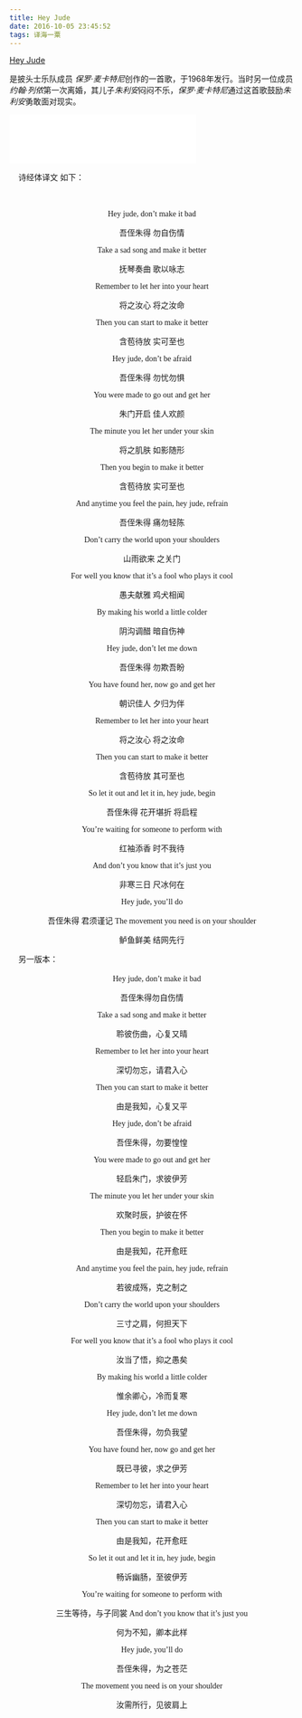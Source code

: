 ```yaml
---
title: Hey Jude
date: 2016-10-05 23:45:52
tags: 译海一粟
---
```




[Hey Jude](https://baike.baidu.com/item/hey%20jude/4476950)  

是披头士乐队成员 *保罗·麦卡特尼*创作的一首歌，于1968年发行。当时另一位成员*约翰·列侬*第一次离婚，其儿子*朱利安*闷闷不乐，*保罗·麦卡特尼*通过这首歌鼓励*朱利安*勇敢面对现实。



<iframe frameborder="no" border="0" marginwidth="0" marginheight="0" width=330 height=86 src="//music.163.com/outchain/player?type=2&id=1811303184&auto=0&height=66"></iframe>


<br>



&nbsp;&nbsp;&nbsp;&nbsp;诗经体译文 如下：



<center> 
<font face="STCAIYUN">
　


Hey jude, don’t make it bad 

吾侄朱得 勿自伤情

Take a sad song and make it better 

抚琴奏曲 歌以咏志

Remember to let her into your heart 

将之汝心 将之汝命

Then you can start to make it better 

含苞待放 实可至也

Hey jude, don’t be afraid 

吾侄朱得 勿忧勿惧


You were made to go out and get her 

朱门开启 佳人欢颜


The minute you let her under your skin

 将之肌肤 如影随形


Then you begin to make it better 

含苞待放 实可至也

And anytime you feel the pain, hey jude, refrain

吾侄朱得 痛勿轻陈

Don’t carry the world upon your shoulders 

山雨欲来 之关门


For well you know that it’s a fool who plays it cool

愚夫献雅 鸡犬相闻


By making his world a little colder

阴沟调醋 暗自伤神

Hey jude, don’t let me down

吾侄朱得 勿欺吾盼

You have found her, now go and get her

朝识佳人 夕归为伴

Remember to let her into your heart

将之汝心 将之汝命


Then you can start to make it better

含苞待放 其可至也

So let it out and let it in, hey jude, begin

吾侄朱得 花开堪折 将启程


You’re waiting for someone to perform with

红袖添香 时不我待


And don’t you know that it’s just you

非寒三日 尺冰何在

Hey jude, you’ll do

吾侄朱得 君须谨记
The movement you need is on your shoulder 

鲈鱼鲜美 结网先行

</font>
</center>



&nbsp;&nbsp;&nbsp;&nbsp;另一版本：



<center> 
<font face="STCAIYUN">
　
Hey jude, don’t make it bad 

吾侄朱得勿自伤情

Take a sad song and make it better 

聆彼伤曲，心复又晴


Remember to let her into your heart 

深切勿忘，请君入心

Then you can start to make it better 

由是我知，心复又平

Hey jude, don’t be afraid 

吾侄朱得，勿要惶惶

You were made to go out and get her 

轻启朱门，求彼伊芳

The minute you let her under your skin 

欢聚时辰，护彼在怀

Then you begin to make it better 

由是我知，花开愈旺

And anytime you feel the pain, hey jude, refrain 

若彼成殇，克之制之

Don’t carry the world upon your shoulders  

三寸之肩，何担天下


For well you know that it’s a fool who plays it cool 

汝当了悟，抑之愚矣

By making his world a little colder 

惟余卿心，冷而复寒

Hey jude, don’t let me down 

吾侄朱得，勿负我望

You have found her, now go and get her 

既已寻彼，求之伊芳


Remember to let her into your heart

 深切勿忘，请君入心

Then you can start to make it better 

由是我知，花开愈旺

So let it out and let it in, hey jude, begin 

畅诉幽肠，至彼伊芳

You’re waiting for someone to perform with 

三生等待，与子同裳
And don’t you know that it’s just you 

何为不知，卿本此样


Hey jude, you’ll do 

吾侄朱得，为之苍茫

The movement you need is on your shoulder 

汝需所行，见彼肩上

</font>
</center>



